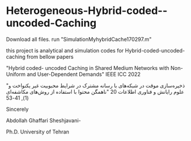 # Heterogeneous-Hybrid-coded--uncoded-Caching
Download all files. run "SimulationMyhybridCache170297.m"

this project is analytical and simulation codes for Hybrid-coded-uncoded-caching from bellow papers

"Hybrid coded- uncoded Caching in Shared Medium Networks with Non-Uniform and User-Dependent Demands" IEEE ICC 2022

"ذخیره‌سازی موقت در شبکه‌های با رسانه مشترک در شرایط محبوبیت غیر یکنواخت و ناهمگن محتوا با استفاده از روش‌های مکاشفه‌ای‎"
علوم رایانش و فناوری اطلاعات 20 (1), 41-53

Sincerely

Abdollah Ghaffari Sheshjavani-

Ph.D. University of Tehran


